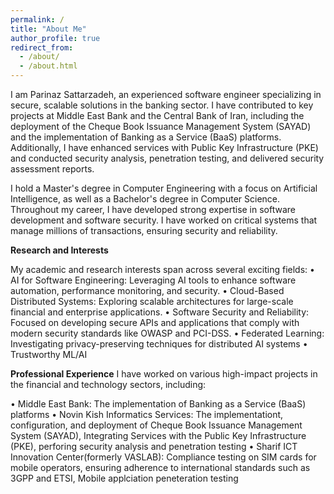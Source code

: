 ```yaml
---
permalink: /
title: "About Me"
author_profile: true
redirect_from: 
  - /about/
  - /about.html
---
```



I am Parinaz Sattarzadeh, an experienced software engineer specializing in secure, scalable solutions in the banking sector. I have contributed to key projects at Middle East Bank and the Central Bank of Iran, including the deployment of the Cheque Book Issuance Management System (SAYAD) and the implementation of Banking as a Service (BaaS) platforms. Additionally, I have enhanced services with Public Key Infrastructure (PKE) and conducted security analysis, penetration testing, and delivered security assessment reports.

I hold a Master's degree in Computer Engineering with a focus on Artificial Intelligence, as well as a Bachelor's degree in Computer Science. Throughout my career, I have developed strong expertise in software development and software security. I have worked on critical systems that manage millions of transactions, ensuring security and reliability.

**Research and Interests**

My academic and research interests span across several exciting fields:
•	AI for Software Engineering: Leveraging AI tools to enhance software automation, performance monitoring, and security.
•	Cloud-Based Distributed Systems: Exploring scalable architectures for large-scale financial and enterprise applications.
•	Software Security and Reliability: Focused on developing secure APIs and applications that comply with modern security standards like OWASP and PCI-DSS.
•	Federated Learning: Investigating privacy-preserving techniques for distributed AI systems
•	Trustworthy ML/AI

**Professional Experience**
I have worked on various high-impact projects in the financial and technology sectors, including:

•	Middle East Bank: The implementation of Banking as a Service (BaaS) platforms 
•	Novin Kish Informatics Services: The implementationt, configuration, and deployment  of Cheque Book Issuance Management System (SAYAD), Integrating Services  with the Public Key Infrastructure (PKE), 
perforing security analysis and penetration testing
•	Sharif ICT Innovation Center(formerly VASLAB):  Compliance testing on SIM cards for mobile operators, ensuring adherence to international standards such as 3GPP and ETSI, Mobile applciation peneteration testing


